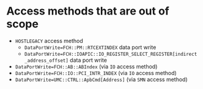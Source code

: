 # Access methods that are out of scope

* `HOSTLEGACY` access method
  * `DataPortWrite=FCH::PM::RTCEXTINDEX` data port write
  * `DataPortWrite=FCH::IOAPIC::IO_REGISTER_SELECT_REGISTER[indirect_address_offset]` data port write
* `DataPortWrite=FCH::AB::ABIndex` (via `IO` access method)
* `DataPortWrite=FCH::IO::PCI_INTR_INDEX` (via `IO` access method)
* `DataPortWrite=UMC::CTRL::ApbCmd[Address]` (via `SMN` access method)
